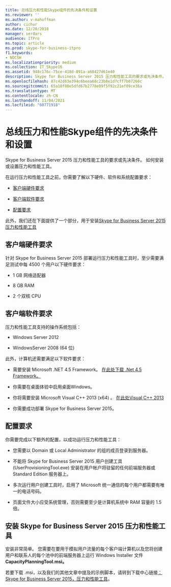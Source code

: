 ```yaml
---
title: 总线压力和性能Skype组件的先决条件和设置
ms.reviewer: ''
ms.author: v-mahoffman
author: cichur
ms.date: 12/20/2018
manager: serdars
audience: ITPro
ms.topic: article
ms.prod: skype-for-business-itpro
f1.keywords:
- NOCSH
ms.localizationpriority: medium
ms.collection: IT_Skype16
ms.assetid: 948c176c-75ce-418d-891a-a68427d61e40
description: Skype for Business Server 2015 压力和性能工具的要求或先决条件。 如何安装或设置压力和性能工具。
ms.openlocfilehash: 87c42d63e394c6beea68c23b8e1d7cff7b07266c
ms.sourcegitcommit: 65a10f80e5dfd67b2778e09f5f92c21ef09ce36a
ms.translationtype: MT
ms.contentlocale: zh-CN
ms.lasthandoff: 11/04/2021
ms.locfileid: "60771918"
---
```

# <a name="prerequisites-and-setup-for-the-skype-for-busines-stress-and-performance-tool"></a>总线压力和性能Skype组件的先决条件和设置
 
Skype for Business Server 2015 压力和性能工具的要求或先决条件。 如何安装或设置压力和性能工具。
  
在运行压力和性能工具之前，你需要了解以下硬件、软件和系统配置要求：
  
- [客户端硬件要求](prerequisites-and-setup.md#ClientHardwareReqs)
    
- [客户端软件要求](prerequisites-and-setup.md#ClientSoftwareReqs)
    
- [配置要求](prerequisites-and-setup.md#ConfigReqs)
    
此外，我们还在下面提供了一个部分，用于安装[Skype for Business Server 2015 压力和性能工具](prerequisites-and-setup.md#Installing)
  
## <a name="client-hardware-requirements"></a>客户端硬件要求
<a name="ClientHardwareReqs"> </a>

针对 Skype for Business Server 2015 部署运行压力和性能工具时，至少需要满足测试中每 4500 个用户以下硬件要求：
  
- 1 GB 网络适配器
    
- 8 GB RAM
    
- 2 个双核 CPU
    
## <a name="client-software-requirements"></a>客户端软件要求
<a name="ClientSoftwareReqs"> </a>

压力和性能工具支持的操作系统包括：
  
- Windows Server 2012
    
- WindowsServer 2008 (64 位) 
    
此外，计算机还需要满足以下软件要求：
  
- 需要安装 Microsoft .NET 4.5 Framework。 [在此处下载 .Net 4.5 Framework。](https://www.microsoft.com/download/details.aspx?id=30653)
    
- 你需要在桌面体验中启用桌面Windows。
    
- 你将需要安装 Microsoft Visual C++ 2013 (x64) 。 [在此处Visual C++ 2013](https://www.microsoft.com/download/details.aspx?id=40784)
    
- 你需要成功部署 Skype for Business Server 2015。
    
## <a name="configuration-requirements"></a>配置要求
<a name="ConfigReqs"> </a>

你需要完成以下额外的配置，以成功运行压力和性能工具：
  
- 您需要以 Domain 或 Local Administrator 的组的成员登录到服务器。
    
- 不能将 Skype for Business Server 2015 用户创建工具 (UserProvisioningTool.exe) 安装在用户帐户将驻留的任何前端服务器或 Standard Edition 服务器上。
    
- 多次运行用户创建工具时，启用了 Microsoft 统一通信的每个用户都需要有唯一的电话号码。
    
- 页面文件大小应受系统管理，否则需要至少是计算机系统中 RAM 容量的 1.5 倍。
    
## <a name="installing-the-skype-for-business-server-2015-stress-and-performance-tool"></a>安装 Skype for Business Server 2015 压力和性能工具
<a name="Installing"> </a>

安装非常简单。 您需要在要用于模拟用户流量的每个客户端计算机以及您将创建用户和联系人的每个池中的前端服务器上运行 Windows Installer 文件 **CapacityPlanningTool.msi。**
  
若要下载 .msi，以及我们的其他文章中提及的示例脚本，请转到下载中心链接[：Skype for Business Server 2015，压力和性能工具](https://www.microsoft.com/download/details.aspx?id=50367)。
  

